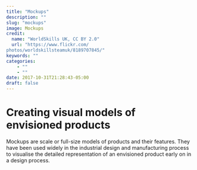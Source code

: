 ```yaml
---
title: "Mockups"
description: ""
slug: "mockups"
image: Mockups
credit:
  name: "WorldSkills UK, CC BY 2.0"
  url: "https://www.flickr.com/photos/worldskillsteamuk/8189707845/"
keywords: ""
categories:
    - ""
    - ""
date: 2017-10-31T21:28:43-05:00
draft: false
---
```

# Creating visual models of envisioned products

Mockups are scale or full-size models of products and their features. They have been used widely in the industrial design and manufacturing process to visualise the detailed representation of an envisioned product early on in a design process.
